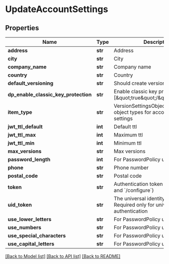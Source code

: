 # UpdateAccountSettings

## Properties
Name | Type | Description | Notes
------------ | ------------- | ------------- | -------------
**address** | **str** | Address | [optional] 
**city** | **str** | City | [optional] 
**company_name** | **str** | Company name | [optional] 
**country** | **str** | Country | [optional] 
**default_versioning** | **str** | Should create version by default | [optional] 
**dp_enable_classic_key_protection** | **str** | Enable classic key protection [\&quot;true\&quot;/\&quot;false\&quot;] | [optional] 
**item_type** | **str** | VersionSettingsObjectType defines object types for account version settings | [optional] 
**jwt_ttl_default** | **int** | Default ttl | [optional] 
**jwt_ttl_max** | **int** | Maximum ttl | [optional] 
**jwt_ttl_min** | **int** | Minimum ttl | [optional] 
**max_versions** | **str** | Max versions | [optional] 
**password_length** | **int** | For PasswordPolicy use | [optional] 
**phone** | **str** | Phone number | [optional] 
**postal_code** | **str** | Postal code | [optional] 
**token** | **str** | Authentication token (see &#x60;/auth&#x60; and &#x60;/configure&#x60;) | [optional] 
**uid_token** | **str** | The universal identity token, Required only for universal_identity authentication | [optional] 
**use_lower_letters** | **str** | For PasswordPolicy use | [optional] 
**use_numbers** | **str** | For PasswordPolicy use | [optional] 
**use_special_characters** | **str** | For PasswordPolicy use | [optional] 
**use_capital_letters** | **str** | For PasswordPolicy use | [optional] 

[[Back to Model list]](../README.md#documentation-for-models) [[Back to API list]](../README.md#documentation-for-api-endpoints) [[Back to README]](../README.md)



